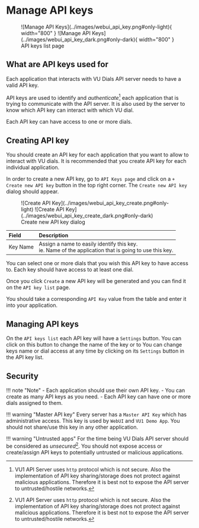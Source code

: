 # Manage API keys

<figure markdown>
  ![Manage API Keys](../images/webui_api_key.png#only-light){ width="800" } ![Manage API Keys](../images/webui_api_key_dark.png#only-dark){ width="800" }
  <figcaption>API keys list page</figcaption>
</figure>

## What are API keys used for

Each application that interacts with VU Dials API server needs to have a valid API key.

API keys are used to identify and *authenticate*[^1] each application that is trying to communicate with the API server. It is also used by the server to know which API key can interact with which VU dial.

Each API key can have access to one or more dials.


## Creating API key

You should create an API key for each application that you want to allow to interact with VU dials.
It is recommended that you create API key for each individual application.

In order to create a new API key, go to `API Keys page` and click on a `+ Create new API key` button in the top right corner.
The `Create new API key` dialog should appear.

<figure markdown>
  ![Create API Key](../images/webui_api_key_create.png#only-light) ![Create API Key](../images/webui_api_key_create_dark.png#only-dark)
  <figcaption>Create new API key dialog</figcaption>
</figure>

| Field | Description
| :---- | :----
| Key Name | Assign a name to easily identify this key.<br>ie. Name of the application that is going to use this key. |

You can select one or more dials that you wish this API key to have access to. Each key should have access to at least one dial.

Once you click `Create` a new API key will be generated and you can find it on the `API key list` page.

You should take a corresponding `API Key` value from the table and enter it into your application.


## Managing API keys

On the `API keys list` each API key will have a `Settings` button.
You can click on this button to change the name of the key or to
You can change keys name or dial access at any time by clicking on its `Settings` button in the API key list.


## Security

!!! note "Note"
    - Each application should use their own API key.
    - You can create as many API keys as you need.
    - Each API key can have one or more dials assigned to them.

!!! warning "Master API key"
    Every server has a `Master API Key` which has administrative access.
    This key is used by `WebUI` and `VU1 Demo App`.
    You should not share/use this key in any other application.

!!! warning "Untrusted apps"
    For the time being VU Dials API server should be considered as *unsecured*[^1].
    You should not expose access or create/assign API keys to potentially untrusted or malicious applications.


[^1]: VU1 API Server uses `http` protocol which is not secure. Also the implementation of API key sharing/storage does not protect against malicious applications. Therefore it is best not to expose the API server to untrusted/hostile networks.

